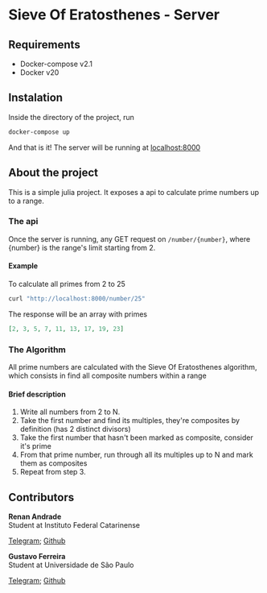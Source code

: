# Sieve Of Eratosthenes - Server

## Requirements

- Docker-compose v2.1
- Docker v20

## Instalation

Inside the directory of the project, run

```bash
docker-compose up
```

And that is it! The server will be running at [localhost:8000](http://localhost:8000)

## About the project

This is a simple julia project. It exposes a api to calculate prime numbers up to a range.

### The api

Once the server is running, any GET request on `/number/{number}`, where {number} is the range's limit starting from 2.

#### Example

To calculate all primes from 2 to 25

```bash
curl "http://localhost:8000/number/25"
```

The response will be an array with primes

```json
[2, 3, 5, 7, 11, 13, 17, 19, 23]
```

### The Algorithm

All prime numbers are calculated with the Sieve Of Eratosthenes algorithm, which consists in find all composite numbers within a range

#### Brief description

1. Write all numbers from 2 to N.
2. Take the first number and find its multiples, they're composites by definition (has 2 distinct divisors)
3. Take the first number that hasn't been marked as composite, consider it's prime
4. From that prime number, run through all its multiples up to N and mark them as composites
5. Repeat from step 3.

## Contributors

<div>
<strong>Renan Andrade</strong>
<br />
Student at Instituto Federal Catarinense
<br />

[Telegram](https://t.me/renanandrad); [Github](https://github.com/RenanFelipeAndrade)

</div>

<div>
<strong>Gustavo Ferreira</strong>
<br />
Student at Universidade de São Paulo
<br />

[Telegram](https://t.me/gusferreira1203); [Github](https://github.com/gusferreira1203)

</div>
